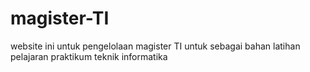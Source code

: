 # magister-TI
website ini untuk pengelolaan magister TI untuk sebagai bahan latihan pelajaran praktikum teknik informatika
